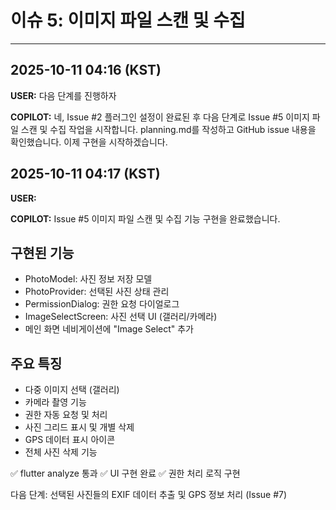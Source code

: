 # 이슈 5: 이미지 파일 스캔 및 수집

---

## 2025-10-11 04:16 (KST)

**USER:**
다음 단계를 진행하자

**COPILOT:**
네, Issue #2 플러그인 설정이 완료된 후 다음 단계로 Issue #5 이미지 파일 스캔 및 수집 작업을 시작합니다. planning.md를 작성하고 GitHub issue 내용을 확인했습니다. 이제 구현을 시작하겠습니다.

## 2025-10-11 04:17 (KST)

**USER:**

**COPILOT:**
Issue #5 이미지 파일 스캔 및 수집 기능 구현을 완료했습니다.

## 구현된 기능

- PhotoModel: 사진 정보 저장 모델
- PhotoProvider: 선택된 사진 상태 관리
- PermissionDialog: 권한 요청 다이얼로그
- ImageSelectScreen: 사진 선택 UI (갤러리/카메라)
- 메인 화면 네비게이션에 "Image Select" 추가

## 주요 특징

- 다중 이미지 선택 (갤러리)
- 카메라 촬영 기능
- 권한 자동 요청 및 처리
- 사진 그리드 표시 및 개별 삭제
- GPS 데이터 표시 아이콘
- 전체 사진 삭제 기능

✅ flutter analyze 통과
✅ UI 구현 완료
✅ 권한 처리 로직 구현

다음 단계: 선택된 사진들의 EXIF 데이터 추출 및 GPS 정보 처리 (Issue #7)
